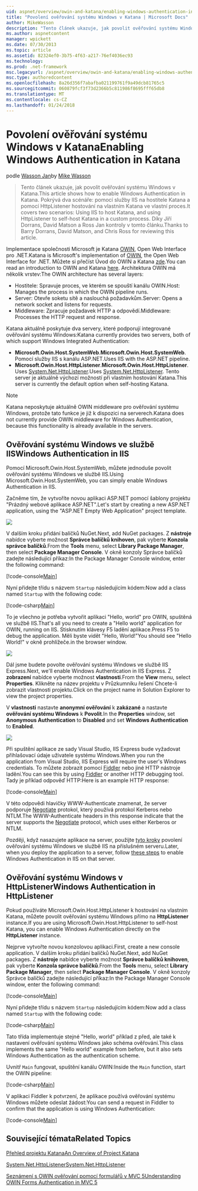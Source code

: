 ```yaml
---
uid: aspnet/overview/owin-and-katana/enabling-windows-authentication-in-katana
title: "Povolení ověřování systému Windows v Katana | Microsoft Docs"
author: MikeWasson
description: "Tento článek ukazuje, jak povolit ověřování systému Windows v Katana. Pokrývá dva scénáře: pomocí služby IIS na hostitele Katana a pomocí HttpListener hostování na vlastním Kat..."
ms.author: aspnetcontent
manager: wpickett
ms.date: 07/30/2013
ms.topic: article
ms.assetid: 82324ef0-3b75-4f63-a217-76ef4036ec93
ms.technology: 
ms.prod: .net-framework
msc.legacyurl: /aspnet/overview/owin-and-katana/enabling-windows-authentication-in-katana
msc.type: authoredcontent
ms.openlocfilehash: 8a26d356f7abafba021199761f9a49dcb81765c5
ms.sourcegitcommit: 060879fcf3f73d2366b5c811986f8695fff65db8
ms.translationtype: MT
ms.contentlocale: cs-CZ
ms.lasthandoff: 01/24/2018
---
```

<a name="enabling-windows-authentication-in-katana"></a><span data-ttu-id="830de-104">Povolení ověřování systému Windows v Katana</span><span class="sxs-lookup"><span data-stu-id="830de-104">Enabling Windows Authentication in Katana</span></span>
====================
<span data-ttu-id="830de-105">podle [Wasson Jan](https://github.com/MikeWasson)</span><span class="sxs-lookup"><span data-stu-id="830de-105">by [Mike Wasson](https://github.com/MikeWasson)</span></span>

> <span data-ttu-id="830de-106">Tento článek ukazuje, jak povolit ověřování systému Windows v Katana.</span><span class="sxs-lookup"><span data-stu-id="830de-106">This article shows how to enable Windows Authentication in Katana.</span></span> <span data-ttu-id="830de-107">Pokrývá dva scénáře: pomocí služby IIS na hostitele Katana a pomocí HttpListener hostování na vlastním Katana ve vlastní proces.</span><span class="sxs-lookup"><span data-stu-id="830de-107">It covers two scenarios: Using IIS to host Katana, and using HttpListener to self-host Katana in a custom process.</span></span> <span data-ttu-id="830de-108">Díky Jiří Dorrans, David Matson a Ross Jan kontroly v tomto článku.</span><span class="sxs-lookup"><span data-stu-id="830de-108">Thanks to Barry Dorrans, David Matson, and Chris Ross for reviewing this article.</span></span>


<span data-ttu-id="830de-109">Implementace společnosti Microsoft je Katana [OWIN](http://owin.org/), Open Web Interface pro .NET.</span><span class="sxs-lookup"><span data-stu-id="830de-109">Katana is Microsoft's implementation of [OWIN](http://owin.org/), the Open Web Interface for .NET.</span></span> <span data-ttu-id="830de-110">Můžete si přečíst Úvod do OWIN a Katana [zde](an-overview-of-project-katana.md).</span><span class="sxs-lookup"><span data-stu-id="830de-110">You can read an introduction to OWIN and Katana [here](an-overview-of-project-katana.md).</span></span> <span data-ttu-id="830de-111">Architektura OWIN má několik vrstev:</span><span class="sxs-lookup"><span data-stu-id="830de-111">The OWIN architecture has several layers:</span></span>

- <span data-ttu-id="830de-112">Hostitele: Spravuje proces, ve kterém se spouští kanálu OWIN.</span><span class="sxs-lookup"><span data-stu-id="830de-112">Host: Manages the process in which the OWIN pipeline runs.</span></span>
- <span data-ttu-id="830de-113">Server: Otevře soketu sítě a naslouchá požadavkům.</span><span class="sxs-lookup"><span data-stu-id="830de-113">Server: Opens a network socket and listens for requests.</span></span>
- <span data-ttu-id="830de-114">Middleware: Zpracuje požadavek HTTP a odpovědí.</span><span class="sxs-lookup"><span data-stu-id="830de-114">Middleware: Processes the HTTP request and response.</span></span>

<span data-ttu-id="830de-115">Katana aktuálně poskytuje dva servery, které podporují integrované ověřování systému Windows:</span><span class="sxs-lookup"><span data-stu-id="830de-115">Katana currently provides two servers, both of which support Windows Integrated Authentication:</span></span>

- <span data-ttu-id="830de-116">**Microsoft.Owin.Host.SystemWeb**.</span><span class="sxs-lookup"><span data-stu-id="830de-116">**Microsoft.Owin.Host.SystemWeb**.</span></span> <span data-ttu-id="830de-117">Pomocí služby IIS s kanálu ASP.NET.</span><span class="sxs-lookup"><span data-stu-id="830de-117">Uses IIS with the ASP.NET pipeline.</span></span>
- <span data-ttu-id="830de-118">**Microsoft.Owin.Host.HttpListener**.</span><span class="sxs-lookup"><span data-stu-id="830de-118">**Microsoft.Owin.Host.HttpListener**.</span></span> <span data-ttu-id="830de-119">Uses [System.Net.HttpListener](https://msdn.microsoft.com/library/system.net.httplistener.aspx).</span><span class="sxs-lookup"><span data-stu-id="830de-119">Uses [System.Net.HttpListener](https://msdn.microsoft.com/library/system.net.httplistener.aspx).</span></span> <span data-ttu-id="830de-120">Tento server je aktuálně výchozí možností při vlastním hostování Katana.</span><span class="sxs-lookup"><span data-stu-id="830de-120">This server is currently the default option when self-hosting Katana.</span></span>

> [!NOTE]
> <span data-ttu-id="830de-121">Katana neposkytuje aktuálně OWIN middleware pro ověřování systému Windows, protože tato funkce je již k dispozici na serverech.</span><span class="sxs-lookup"><span data-stu-id="830de-121">Katana does not currently provide OWIN middleware for Windows Authentication, because this functionality is already available in the servers.</span></span>


## <a name="windows-authentication-in-iis"></a><span data-ttu-id="830de-122">Ověřování systému Windows ve službě IIS</span><span class="sxs-lookup"><span data-stu-id="830de-122">Windows Authentication in IIS</span></span>

<span data-ttu-id="830de-123">Pomocí Microsoft.Owin.Host.SystemWeb, můžete jednoduše povolit ověřování systému Windows ve službě IIS.</span><span class="sxs-lookup"><span data-stu-id="830de-123">Using Microsoft.Owin.Host.SystemWeb, you can simply enable Windows Authentication in IIS.</span></span>

<span data-ttu-id="830de-124">Začněme tím, že vytvoříte novou aplikaci ASP.NET pomocí šablony projektu "Prázdný webové aplikace ASP.NET".</span><span class="sxs-lookup"><span data-stu-id="830de-124">Let's start by creating a new ASP.NET application, using the "ASP.NET Empty Web Application" project template.</span></span>

![](enabling-windows-authentication-in-katana/_static/image1.png)

<span data-ttu-id="830de-125">V dalším kroku přidání balíčků NuGet.</span><span class="sxs-lookup"><span data-stu-id="830de-125">Next, add NuGet packages.</span></span> <span data-ttu-id="830de-126">Z **nástroje** nabídce vyberte možnost **Správce balíčků knihoven**, pak vyberte **Konzola správce balíčků**.</span><span class="sxs-lookup"><span data-stu-id="830de-126">From the **Tools** menu, select **Library Package Manager**, then select **Package Manager Console**.</span></span> <span data-ttu-id="830de-127">V okně konzoly Správce balíčků zadejte následující příkaz:</span><span class="sxs-lookup"><span data-stu-id="830de-127">In the Package Manager Console window, enter the following command:</span></span>

[!code-console[Main](enabling-windows-authentication-in-katana/samples/sample1.cmd)]

<span data-ttu-id="830de-128">Nyní přidejte třídu s názvem `Startup` následujícím kódem:</span><span class="sxs-lookup"><span data-stu-id="830de-128">Now add a class named `Startup` with the following code:</span></span>

[!code-csharp[Main](enabling-windows-authentication-in-katana/samples/sample2.cs)]

<span data-ttu-id="830de-129">To je všechno je potřeba vytvořit aplikaci "Hello, world" pro OWIN, spuštěná ve službě IIS.</span><span class="sxs-lookup"><span data-stu-id="830de-129">That's all you need to create a "Hello world" application for OWIN, running on IIS.</span></span> <span data-ttu-id="830de-130">Stisknutím klávesy F5 ladění aplikace.</span><span class="sxs-lookup"><span data-stu-id="830de-130">Press F5 to debug the application.</span></span> <span data-ttu-id="830de-131">Měli byste vidět "Hello, World!"</span><span class="sxs-lookup"><span data-stu-id="830de-131">You should see "Hello World!"</span></span> <span data-ttu-id="830de-132">v okně prohlížeče.</span><span class="sxs-lookup"><span data-stu-id="830de-132">in the browser window.</span></span>

![](enabling-windows-authentication-in-katana/_static/image2.png)

<span data-ttu-id="830de-133">Dál jsme budete povolte ověřování systému Windows ve službě IIS Express.</span><span class="sxs-lookup"><span data-stu-id="830de-133">Next, we'll enable Windows Authentication in IIS Express.</span></span> <span data-ttu-id="830de-134">Z **zobrazení** nabídce vyberte možnost **vlastnosti**.</span><span class="sxs-lookup"><span data-stu-id="830de-134">From the **View** menu, select **Properties**.</span></span> <span data-ttu-id="830de-135">Klikněte na název projektu v Průzkumníku řešení Chcete-li zobrazit vlastnosti projektu.</span><span class="sxs-lookup"><span data-stu-id="830de-135">Click on the project name in Solution Explorer to view the project properties.</span></span>

<span data-ttu-id="830de-136">V **vlastnosti** nastavte **anonymní ověřování** k **zakázané** a nastavte **ověřování systému Windows** k  **Povolit**.</span><span class="sxs-lookup"><span data-stu-id="830de-136">In the **Properties** window, set **Anonymous Authentication** to **Disabled** and set **Windows Authentication** to **Enabled**.</span></span>

![](enabling-windows-authentication-in-katana/_static/image3.png)

<span data-ttu-id="830de-137">Při spuštění aplikace ze sady Visual Studio, IIS Express bude vyžadovat přihlašovací údaje uživatele systému Windows.</span><span class="sxs-lookup"><span data-stu-id="830de-137">When you run the application from Visual Studio, IIS Express will require the user's Windows credentials.</span></span> <span data-ttu-id="830de-138">To můžete zobrazit pomocí [Fiddler](http://fiddler2.com/home) nebo jiné HTTP nástroje ladění.</span><span class="sxs-lookup"><span data-stu-id="830de-138">You can see this by using [Fiddler](http://fiddler2.com/home) or another HTTP debugging tool.</span></span> <span data-ttu-id="830de-139">Tady je příklad odpověď HTTP:</span><span class="sxs-lookup"><span data-stu-id="830de-139">Here is an example HTTP response:</span></span>

[!code-console[Main](enabling-windows-authentication-in-katana/samples/sample3.cmd?highlight=1,5-6)]

<span data-ttu-id="830de-140">V této odpovědi hlavičky WWW-Authenticate znamenat, že server podporuje [Negotiate](http://www.ietf.org/rfc/rfc4559.txt) protokol, který používá protokol Kerberos nebo NTLM.</span><span class="sxs-lookup"><span data-stu-id="830de-140">The WWW-Authenticate headers in this response indicate that the server supports the [Negotiate](http://www.ietf.org/rfc/rfc4559.txt) protocol, which uses either Kerberos or NTLM.</span></span>

<span data-ttu-id="830de-141">Později, když nasazujete aplikace na server, použijte [tyto kroky](https://www.iis.net/configreference/system.webserver/security/authentication/windowsauthentication) povolení ověřování systému Windows ve službě IIS na příslušném serveru.</span><span class="sxs-lookup"><span data-stu-id="830de-141">Later, when you deploy the application to a server, follow [these steps](https://www.iis.net/configreference/system.webserver/security/authentication/windowsauthentication) to enable Windows Authentication in IIS on that server.</span></span>

## <a name="windows-authentication-in-httplistener"></a><span data-ttu-id="830de-142">Ověřování systému Windows v HttpListener</span><span class="sxs-lookup"><span data-stu-id="830de-142">Windows Authentication in HttpListener</span></span>

<span data-ttu-id="830de-143">Pokud používáte Microsoft.Owin.Host.HttpListener k hostování na vlastním Katana, můžete povolit ověřování systému Windows přímo na **HttpListener** instance.</span><span class="sxs-lookup"><span data-stu-id="830de-143">If you are using Microsoft.Owin.Host.HttpListener to self-host Katana, you can enable Windows Authentication directly on the **HttpListener** instance.</span></span>

<span data-ttu-id="830de-144">Nejprve vytvořte novou konzolovou aplikaci.</span><span class="sxs-lookup"><span data-stu-id="830de-144">First, create a new console application.</span></span> <span data-ttu-id="830de-145">V dalším kroku přidání balíčků NuGet.</span><span class="sxs-lookup"><span data-stu-id="830de-145">Next, add NuGet packages.</span></span> <span data-ttu-id="830de-146">Z **nástroje** nabídce vyberte možnost **Správce balíčků knihoven**, pak vyberte **Konzola správce balíčků**.</span><span class="sxs-lookup"><span data-stu-id="830de-146">From the **Tools** menu, select **Library Package Manager**, then select **Package Manager Console**.</span></span> <span data-ttu-id="830de-147">V okně konzoly Správce balíčků zadejte následující příkaz:</span><span class="sxs-lookup"><span data-stu-id="830de-147">In the Package Manager Console window, enter the following command:</span></span>

[!code-console[Main](enabling-windows-authentication-in-katana/samples/sample4.cmd)]

<span data-ttu-id="830de-148">Nyní přidejte třídu s názvem `Startup` následujícím kódem:</span><span class="sxs-lookup"><span data-stu-id="830de-148">Now add a class named `Startup` with the following code:</span></span>

[!code-csharp[Main](enabling-windows-authentication-in-katana/samples/sample5.cs)]

<span data-ttu-id="830de-149">Tato třída implementuje stejné "Hello, world" příklad z před, ale také k nastavení ověřování systému Windows jako schéma ověřování.</span><span class="sxs-lookup"><span data-stu-id="830de-149">This class implements the same "Hello world" example from before, but it also sets Windows Authentication as the authentication scheme.</span></span>

<span data-ttu-id="830de-150">Uvnitř `Main` fungovat, spuštění kanálu OWIN:</span><span class="sxs-lookup"><span data-stu-id="830de-150">Inside the `Main` function, start the OWIN pipeline:</span></span>

[!code-csharp[Main](enabling-windows-authentication-in-katana/samples/sample6.cs)]

<span data-ttu-id="830de-151">V aplikaci Fiddler k potvrzení, že aplikace používá ověřování systému Windows můžete odeslat žádost:</span><span class="sxs-lookup"><span data-stu-id="830de-151">You can send a request in Fiddler to confirm that the application is using Windows Authentication:</span></span>

[!code-console[Main](enabling-windows-authentication-in-katana/samples/sample7.cmd?highlight=1,4-5)]

## <a name="related-topics"></a><span data-ttu-id="830de-152">Související témata</span><span class="sxs-lookup"><span data-stu-id="830de-152">Related Topics</span></span>

[<span data-ttu-id="830de-153">Přehled projektu Katana</span><span class="sxs-lookup"><span data-stu-id="830de-153">An Overview of Project Katana</span></span>](an-overview-of-project-katana.md)

[<span data-ttu-id="830de-154">System.Net.HttpListener</span><span class="sxs-lookup"><span data-stu-id="830de-154">System.Net.HttpListener</span></span>](https://msdn.microsoft.com/library/system.net.httplistener.aspx)

[<span data-ttu-id="830de-155">Seznámení s OWIN ověřování pomocí formulářů v MVC 5</span><span class="sxs-lookup"><span data-stu-id="830de-155">Understanding OWIN Forms Authentication in MVC 5</span></span>](https://blogs.msdn.com/b/webdev/archive/2013/07/03/understanding-owin-forms-authentication-in-mvc-5.aspx)

